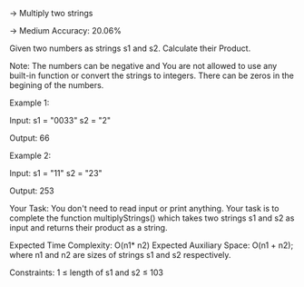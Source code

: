 -> Multiply two strings

-> Medium   Accuracy: 20.06%


Given two numbers as strings s1 and s2. Calculate their Product.

Note: The numbers can be negative and You are not allowed to use any built-in function or convert the strings to integers. There can be zeros in the begining of the numbers.

Example 1:

Input:
s1 = "0033"
s2 = "2"

Output:
66

Example 2:

Input:
s1 = "11"
s2 = "23"

Output:
253

Your Task:
You don't need to read input or print anything. Your task is to complete the function multiplyStrings() which takes two strings s1 and s2 as input and returns their product as a string.

Expected Time Complexity: O(n1* n2)
Expected Auxiliary Space: O(n1 + n2); where n1 and n2 are sizes of strings s1 and s2 respectively.

Constraints:
1 ≤ length of s1 and s2 ≤ 103
